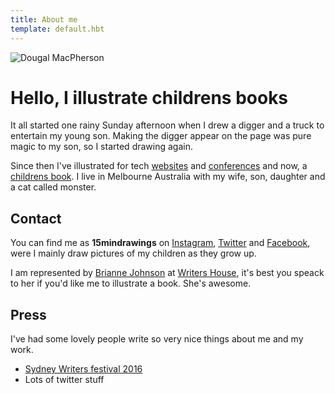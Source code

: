 ```yaml
---
title: About me
template: default.hbt
---
```


<img src="/work/dougal-macpherson.png" class="hero" alt="Dougal MacPherson" />

# Hello, I illustrate childrens books

It all started one rainy Sunday afternoon when I drew a digger and a truck to entertain my young son. 
Making the digger appear on the page was pure magic to my son, so I started drawing again.

Since then I've illustrated for tech [websites](http://alistapart.com) and [conferences](http://www.rubyconf.org.au/2015) and now, a [childrens book](/books/introducing-teddy). 
I live in Melbourne Australia with my wife, son, daughter and a cat called monster. 


## Contact

You can find me as **15mindrawings** on [Instagram](https://instagram.com/15mindrawings), [Twitter](https://twitter.com/15mindrawings) and [Facebook](https://facebook.com/15mindrawings),
were I mainly draw pictures of my children as they grow up.

I am represented by [Brianne Johnson](http://www.publishersmarketplace.com/members/bjohnson/) at [Writers House](http://www.writershouse.com/), it's best you speack to her if you'd like me to illustrate a book. She's awesome.

## Press

I've had some lovely people write so very nice things about me and my work. 

* [Sydney Writers festival 2016](https://atthefestival.wordpress.com/2016/05/22/drawing-from-experience/?utm_content=buffere29d1&utm_medium=social&utm_source=twitter.com&utm_campaign=buffer)
* Lots of twitter stuff